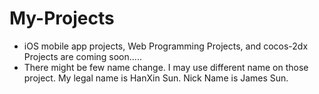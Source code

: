 # My-Projects
- iOS mobile app projects, Web Programming Projects, and cocos-2dx Projects are coming soon.....
- There might be few name change. I may use different name on those project. My legal name is HanXin Sun. Nick Name is James Sun.
